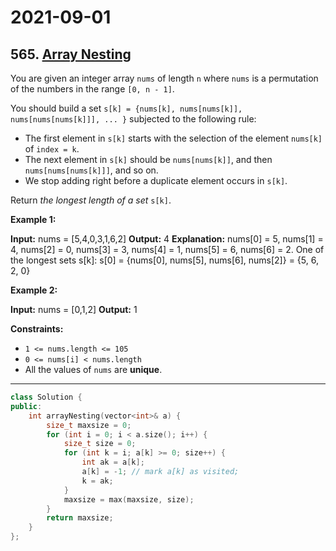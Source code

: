 # 2021-09-01

## 565. [Array Nesting](https://leetcode.com/problems/array-nesting/)

You are given an integer array `nums` of length `n` where `nums` is a permutation of the numbers in the range `[0, n - 1]`.

You should build a set `s[k] = {nums[k], nums[nums[k]], nums[nums[nums[k]]], ... }` subjected to the following rule:

- The first element in `s[k]` starts with the selection of the element `nums[k]` of `index = k`.
- The next element in `s[k]` should be `nums[nums[k]]`, and then `nums[nums[nums[k]]]`, and so on.
- We stop adding right before a duplicate element occurs in `s[k]`.

Return _the longest length of a set_ `s[k]`.

**Example 1:**

**Input:** nums = \[5,4,0,3,1,6,2\]
**Output:** 4
**Explanation:**
nums\[0\] = 5, nums\[1\] = 4, nums\[2\] = 0, nums\[3\] = 3, nums\[4\] = 1, nums\[5\] = 6, nums\[6\] = 2.
One of the longest sets s\[k\]:
s\[0\] = {nums\[0\], nums\[5\], nums\[6\], nums\[2\]} = {5, 6, 2, 0}

**Example 2:**

**Input:** nums = \[0,1,2\]
**Output:** 1

**Constraints:**

- `1 <= nums.length <= 105`
- `0 <= nums[i] < nums.length`
- All the values of `nums` are **unique**.

---

```c++
class Solution {
public:
    int arrayNesting(vector<int>& a) {
        size_t maxsize = 0;
        for (int i = 0; i < a.size(); i++) {
            size_t size = 0;
            for (int k = i; a[k] >= 0; size++) {
                int ak = a[k];
                a[k] = -1; // mark a[k] as visited;
                k = ak;
            }
            maxsize = max(maxsize, size);
        }
        return maxsize;
    }
};
```
